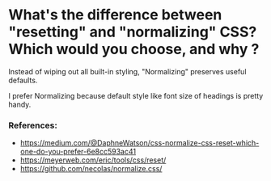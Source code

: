 # What's the difference between "resetting" and "normalizing" CSS? Which would you choose, and why ?
Instead of wiping out all built-in styling, "Normalizing" preserves useful defaults.

I prefer Normalizing because default style like font size of headings is pretty handy.

### References:
 - https://medium.com/@DaphneWatson/css-normalize-css-reset-which-one-do-you-prefer-6e8cc593ac41
 - https://meyerweb.com/eric/tools/css/reset/
 - https://github.com/necolas/normalize.css/
